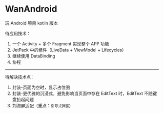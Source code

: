 # WanAndroid
玩 Android 项目 kotlin 版本

待应用技术：
1. 一个 Activity + 多个 Fragment 实现整个 APP 功能
2. JetPack 中的组件（LiveData + ViewModel + Lifecycles）
3. 继续使用 DataBinding
4. 协程

----

待解决技术点：
1. 封装-页面为空时，显示占位图
2. 封装-更优雅的沉浸式，避免影响当页面中存在 EditText 时，EditText 不随键盘抬起问题
3. 刘海屏适配（重点：`引导式弹窗`）
